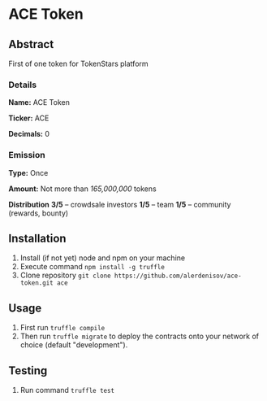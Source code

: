 # ACE Token

## Abstract
First of one token for TokenStars platform

### Details
__Name:__ ACE Token

__Ticker:__ ACE

__Decimals:__ 0

### Emission
__Type:__ Once

__Amount:__ Not more than *165,000,000* tokens

__Distribution__ 
__3/5__ – crowdsale investors 
__1/5__ – team
__1/5__ – community (rewards, bounty)

## Installation
1. Install (if not yet) node and npm on your machine
2. Execute command `npm install -g truffle`
3. Clone repository `git clone https://github.com/alerdenisov/ace-token.git ace`

## Usage
1. First run `truffle compile`
2. Then run `truffle migrate` to deploy the contracts onto your network of choice (default "development").

## Testing
1. Run command `truffle test`
